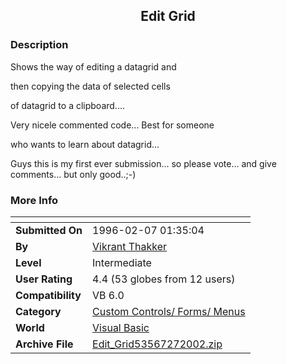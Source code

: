 ﻿<div align="center">

## Edit Grid


</div>

### Description

Shows the way of editing a datagrid and

then copying the data of selected cells

of datagrid to a clipboard....

Very nicele commented code... Best for someone

who wants to learn about datagrid...

Guys this is my first ever submission... so please vote... and give comments... but only good..;-)
 
### More Info
 


<span>             |<span>
---                |---
**Submitted On**   |1996-02-07 01:35:04
**By**             |[Vikrant Thakker](https://github.com/Planet-Source-Code/PSCIndex/blob/master/ByAuthor/vikrant-thakker.md)
**Level**          |Intermediate
**User Rating**    |4.4 (53 globes from 12 users)
**Compatibility**  |VB 6\.0
**Category**       |[Custom Controls/ Forms/  Menus](https://github.com/Planet-Source-Code/PSCIndex/blob/master/ByCategory/custom-controls-forms-menus__1-4.md)
**World**          |[Visual Basic](https://github.com/Planet-Source-Code/PSCIndex/blob/master/ByWorld/visual-basic.md)
**Archive File**   |[Edit\_Grid53567272002\.zip](https://github.com/Planet-Source-Code/vikrant-thakker-edit-grid__1-31569/archive/master.zip)








